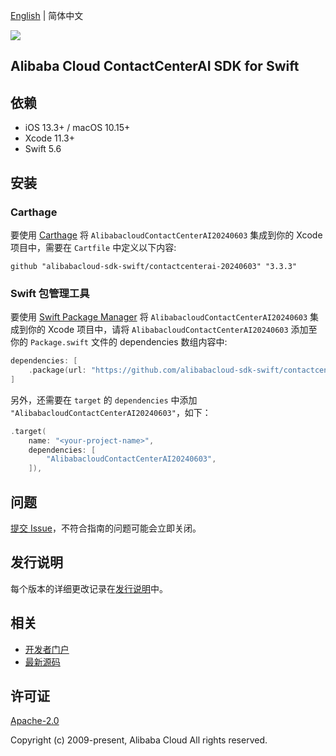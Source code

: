 [English](README.md) | 简体中文

![](https://aliyunsdk-pages.alicdn.com/icons/AlibabaCloud.svg)

## Alibaba Cloud ContactCenterAI SDK for Swift

## 依赖

- iOS 13.3+ / macOS 10.15+
- Xcode 11.3+
- Swift 5.6

## 安装

### Carthage

要使用 [Carthage](https://github.com/Carthage/Carthage) 将 `AlibabacloudContactCenterAI20240603` 集成到你的 Xcode 项目中，需要在 `Cartfile` 中定义以下内容:

```ogdl
github "alibabacloud-sdk-swift/contactcenterai-20240603" "3.3.3"
```

### Swift 包管理工具

要使用 [Swift Package Manager](https://swift.org/package-manager/) 将 `AlibabacloudContactCenterAI20240603` 集成到你的 Xcode 项目中，请将 `AlibabacloudContactCenterAI20240603` 添加至你的 `Package.swift` 文件的 dependencies 数组内容中:

```swift
dependencies: [
    .package(url: "https://github.com/alibabacloud-sdk-swift/contactcenterai-20240603.git", from: "3.3.3")
]
```

另外，还需要在 `target` 的 `dependencies` 中添加 `"AlibabacloudContactCenterAI20240603"`，如下：

```swift
.target(
    name: "<your-project-name>",
    dependencies: [
        "AlibabacloudContactCenterAI20240603",
    ]),
```

## 问题

[提交 Issue](https://github.com/alibabacloud-sdk-swift/contactcenterai-20240603/issues/new)，不符合指南的问题可能会立即关闭。

## 发行说明

每个版本的详细更改记录在[发行说明](./ChangeLog.txt)中。

## 相关

* [开发者门户](https://next.api.aliyun.com/home)
* [最新源码](https://github.com/alibabacloud-sdk-swift/contactcenterai-20240603)

## 许可证

[Apache-2.0](http://www.apache.org/licenses/LICENSE-2.0)

Copyright (c) 2009-present, Alibaba Cloud All rights reserved.
